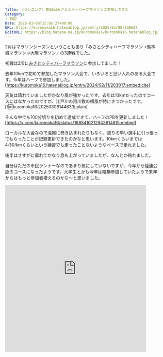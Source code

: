 ```yaml
---
Title: 【ランニング】第56回みさとシティハーフマラソンに参加してきた
Category:
- 日記
Date: 2025-03-08T15:06:27+09:00
URL: https://kuromoka16.hatenablog.jp/entry/2025/03/08/150627
EditURL: https://blog.hatena.ne.jp/kuromoka16/kuromoka16.hatenablog.jp/atom/entry/6802418398334768851
---
```


2月はマラソンシーズンということもあり「みさとシティハーフマラソン→熊本城マラソン→大阪マラソン」の3連戦でした。

初戦は2/9に[みさとシティハーフマラソン](https://misatocity-halfmarathon.jp/index.html)に参加してました！

去年10kmで初めて参加したマラソン大会で、いろいろと思い入れのある大会です。今年はハーフで参加しました。
[https://kuromoka16.hatenablog.jp/entry/2024/02/11/203017:embed:cite]

天気は晴れていましたがかなり風が強かったです。去年は10kmだったのでコースにはなかったのですが、江戸川の河川敷の横風が特にきつかったです。
[f:id:kuromoka16:20250308144633j:plain]

そんな中でも100分切りを初めて達成できて、ハーフのPBを更新しました！
[https://x.com/kuromoka16/status/1888416212943814815:embed]

ローカルな大会なので混雑に巻き込まれたりもなく、周りの早い選手に引っ張ってもらったことが記録更新できたのかなと思います。10kmくらいまでは4:30/kmくらいという練習でも走ったことないようなペースで走れました。

後半はさすがに垂れてかなり息も上がっていましたが、なんとか粘れました。

自分はただの市民ランナーなのであまり気にしていないですが、今年から陸連公認のコースになったようです。大学生とかも今年は結構参加していたようで来年からはもっと参加者増えるのかな〜と思いました。

<iframe src='https://connect.garmin.com/modern/activity/embed/18226948074' width='465' height=548 title='アクティビティの埋め込み' frameborder="0"></iframe>
